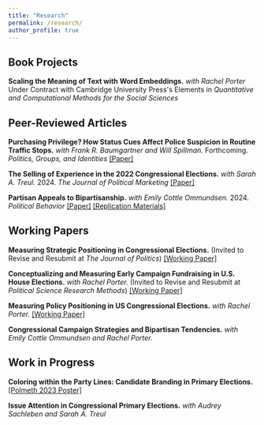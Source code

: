 ```yaml
---
title: "Research"
permalink: /research/
author_profile: true
---
```


## Book Projects
**Scaling the Meaning of Text with Word Embeddings.** *with Rachel Porter* Under Contract with Cambridge University Press's Elements in *Quantitative and Computational Methods for the Social Sciences*

## Peer-Reviewed Articles
**Purchasing Privilege? How Status Cues Affect Police Suspicion in Routine Traffic Stops.** *with Frank R. Baumgartner and Will Spillman.* Forthcoming. *Politics, Groups, and Identities* [[Paper]](https://doi.org/10.1080/21565503.2024.2378034)

**The Selling of Experience in the 2022 Congressional Elections.** *with Sarah A. Treul.* 2024. *The Journal of Political Marketing* [[Paper]](https://doi.org/10.1080/15377857.2024.2371765)

**Partisan Appeals to Bipartisanship.** *with Emily Cottle Ommundsen.*  2024. *Political Behavior* [[Paper]](https://doi.org/10.1007/s11109-022-09838-7) [[Replication Materials]](https://github.com/crcase/partisan-appeals-to-bipartisanship)

## Working Papers

**Measuring Strategic Positioning in Congressional Elections.** (Invited to Revise and Resubmit at *The Journal of Politics*) [[Working Paper]](/files/case_measuringpositioning.pdf)

**Conceptualizing and Measuring Early Campaign Fundraising in U.S. House Elections.** *with Rachel Porter.* (Invited to Revise and Resubmit at *Political Science Research Methods*) [[Working Paper]](/files/case_porter_money.pdf)

**Measuring Policy Positioning in US Congressional Elections.** *with Rachel Porter.* [[Working Paper]](/files/case_porter_issues.pdf)

**Congressional Campaign Strategies and Bipartisan Tendencies.** *with Emily Cottle Ommundsen and Rachel Porter.*

## Work in Progress

**Coloring within the Party Lines: Candidate Branding in Primary Elections.** [[Polmeth 2023 Poster]](/files/case_logos_poster.pdf)

**Issue Attention in Congressional Primary Elections.** *with Audrey Sachleben and Sarah A. Treul*

